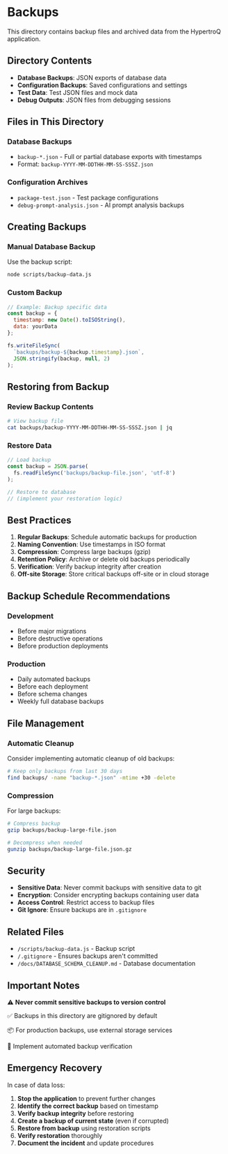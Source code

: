# Backups

This directory contains backup files and archived data from the HypertroQ application.

## Directory Contents

- **Database Backups**: JSON exports of database data
- **Configuration Backups**: Saved configurations and settings
- **Test Data**: Test JSON files and mock data
- **Debug Outputs**: JSON files from debugging sessions

## Files in This Directory

### Database Backups
- `backup-*.json` - Full or partial database exports with timestamps
- Format: `backup-YYYY-MM-DDTHH-MM-SS-SSSZ.json`

### Configuration Archives
- `package-test.json` - Test package configurations
- `debug-prompt-analysis.json` - AI prompt analysis backups

## Creating Backups

### Manual Database Backup

Use the backup script:
```bash
node scripts/backup-data.js
```

### Custom Backup
```javascript
// Example: Backup specific data
const backup = {
  timestamp: new Date().toISOString(),
  data: yourData
};

fs.writeFileSync(
  `backups/backup-${backup.timestamp}.json`,
  JSON.stringify(backup, null, 2)
);
```

## Restoring from Backup

### Review Backup Contents
```bash
# View backup file
cat backups/backup-YYYY-MM-DDTHH-MM-SS-SSSZ.json | jq
```

### Restore Data
```javascript
// Load backup
const backup = JSON.parse(
  fs.readFileSync('backups/backup-file.json', 'utf-8')
);

// Restore to database
// (implement your restoration logic)
```

## Best Practices

1. **Regular Backups**: Schedule automatic backups for production
2. **Naming Convention**: Use timestamps in ISO format
3. **Compression**: Compress large backups (gzip)
4. **Retention Policy**: Archive or delete old backups periodically
5. **Verification**: Verify backup integrity after creation
6. **Off-site Storage**: Store critical backups off-site or in cloud storage

## Backup Schedule Recommendations

### Development
- Before major migrations
- Before destructive operations
- Before production deployments

### Production
- Daily automated backups
- Before each deployment
- Before schema changes
- Weekly full database backups

## File Management

### Automatic Cleanup
Consider implementing automatic cleanup of old backups:

```bash
# Keep only backups from last 30 days
find backups/ -name "backup-*.json" -mtime +30 -delete
```

### Compression
For large backups:

```bash
# Compress backup
gzip backups/backup-large-file.json

# Decompress when needed
gunzip backups/backup-large-file.json.gz
```

## Security

- **Sensitive Data**: Never commit backups with sensitive data to git
- **Encryption**: Consider encrypting backups containing user data
- **Access Control**: Restrict access to backup files
- **Git Ignore**: Ensure backups are in `.gitignore`

## Related Files

- `/scripts/backup-data.js` - Backup script
- `/.gitignore` - Ensures backups aren't committed
- `/docs/DATABASE_SCHEMA_CLEANUP.md` - Database documentation

## Important Notes

⚠️ **Never commit sensitive backups to version control**

✅ Backups in this directory are gitignored by default

📦 For production backups, use external storage services

🔄 Implement automated backup verification

## Emergency Recovery

In case of data loss:

1. **Stop the application** to prevent further changes
2. **Identify the correct backup** based on timestamp
3. **Verify backup integrity** before restoring
4. **Create a backup of current state** (even if corrupted)
5. **Restore from backup** using restoration scripts
6. **Verify restoration** thoroughly
7. **Document the incident** and update procedures
